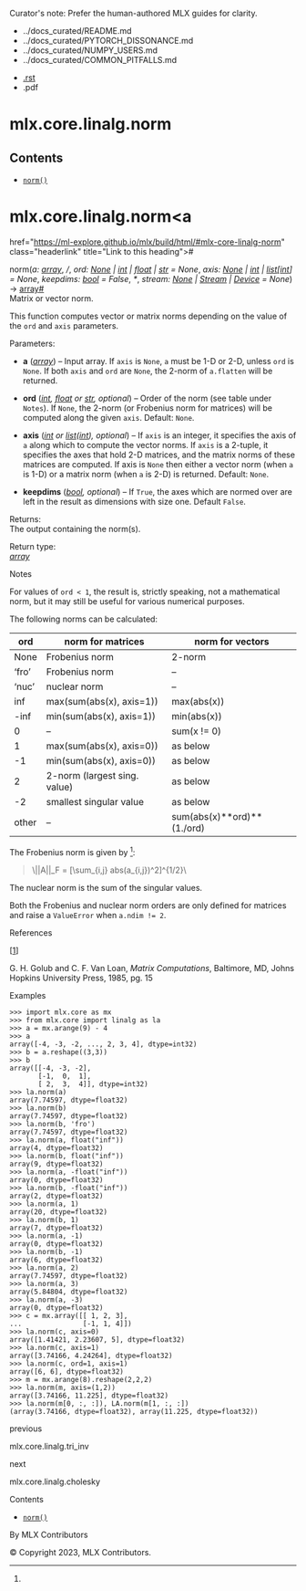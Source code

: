 Curator's note: Prefer the human-authored MLX guides for clarity.
- ../docs_curated/README.md
- ../docs_curated/PYTORCH_DISSONANCE.md
- ../docs_curated/NUMPY_USERS.md
- ../docs_curated/COMMON_PITFALLS.md


<div id="main-content" class="bd-main" role="main">

<div class="sbt-scroll-pixel-helper">

</div>

<div class="bd-content">

<div class="bd-article-container">

<div class="bd-header-article d-print-none">

<div class="header-article-items header-article__inner">

<div class="header-article-items__start">

<div class="header-article-item">

<span class="fa-solid fa-bars"></span>

</div>

</div>

<div class="header-article-items__end">

<div class="header-article-item">

<div class="article-header-buttons">

<a href="https://github.com/ml-explore/mlx"
class="btn btn-sm btn-source-repository-button"
data-bs-placement="bottom" data-bs-toggle="tooltip" target="_blank"
title="Source repository"><span class="btn__icon-container"> <em></em>
</span></a>

<div class="dropdown dropdown-download-buttons">

- <a
  href="https://ml-explore.github.io/mlx/build/html/_sources/python/_autosummary/mlx.core.linalg.norm.rst"
  class="btn btn-sm btn-download-source-button dropdown-item"
  data-bs-placement="left" data-bs-toggle="tooltip" target="_blank"
  title="Download source file"><span class="btn__icon-container">
  <em></em> </span> <span class="btn__text-container">.rst</span></a>
- <span class="btn__icon-container"> </span>
  <span class="btn__text-container">.pdf</span>

</div>

<span class="btn__icon-container"> </span>

<span class="fa-solid fa-list"></span>

</div>

</div>

</div>

</div>

</div>

<div id="jb-print-docs-body" class="onlyprint">

# mlx.core.linalg.norm

<div id="print-main-content">

<div id="jb-print-toc">

<div>

## Contents

</div>

- <a
  href="https://ml-explore.github.io/mlx/build/html/#mlx.core.linalg.norm"
  class="reference internal nav-link"><span class="pre"><code
  class="docutils literal notranslate">norm()</code></span></a>

</div>

</div>

</div>

<div id="searchbox">

</div>

<div id="mlx-core-linalg-norm" class="section">

# mlx.core.linalg.norm<a
href="https://ml-explore.github.io/mlx/build/html/#mlx-core-linalg-norm"
class="headerlink" title="Link to this heading">#</a>

<span class="sig-name descname"><span class="pre">norm</span></span><span class="sig-paren">(</span>*<span class="n"><span class="pre">a</span></span><span class="p"><span class="pre">:</span></span><span class="w"> </span><span class="n"><a
href="https://ml-explore.github.io/mlx/build/html/python/_autosummary/mlx.core.array.html#mlx.core.array"
class="reference internal" title="mlx.core.array"><span
class="pre">array</span></a></span>*, *<span class="o"><span class="pre">/</span></span>*, *<span class="n"><span class="pre">ord</span></span><span class="p"><span class="pre">:</span></span><span class="w"> </span><span class="n"><a href="https://docs.python.org/3/library/constants.html#None"
class="reference external" title="(in Python v3.13)"><span
class="pre">None</span></a><span class="w"> </span><span class="p"><span class="pre">\|</span></span><span class="w"> </span><a href="https://docs.python.org/3/library/functions.html#int"
class="reference external" title="(in Python v3.13)"><span
class="pre">int</span></a><span class="w"> </span><span class="p"><span class="pre">\|</span></span><span class="w"> </span><a href="https://docs.python.org/3/library/functions.html#float"
class="reference external" title="(in Python v3.13)"><span
class="pre">float</span></a><span class="w"> </span><span class="p"><span class="pre">\|</span></span><span class="w"> </span><a href="https://docs.python.org/3/library/stdtypes.html#str"
class="reference external" title="(in Python v3.13)"><span
class="pre">str</span></a></span><span class="w"> </span><span class="o"><span class="pre">=</span></span><span class="w"> </span><span class="default_value"><span class="pre">None</span></span>*, *<span class="n"><span class="pre">axis</span></span><span class="p"><span class="pre">:</span></span><span class="w"> </span><span class="n"><a href="https://docs.python.org/3/library/constants.html#None"
class="reference external" title="(in Python v3.13)"><span
class="pre">None</span></a><span class="w"> </span><span class="p"><span class="pre">\|</span></span><span class="w"> </span><a href="https://docs.python.org/3/library/functions.html#int"
class="reference external" title="(in Python v3.13)"><span
class="pre">int</span></a><span class="w"> </span><span class="p"><span class="pre">\|</span></span><span class="w"> </span><a href="https://docs.python.org/3/library/stdtypes.html#list"
class="reference external" title="(in Python v3.13)"><span
class="pre">list</span></a><span class="p"><span class="pre">\[</span></span><a href="https://docs.python.org/3/library/functions.html#int"
class="reference external" title="(in Python v3.13)"><span
class="pre">int</span></a><span class="p"><span class="pre">\]</span></span></span><span class="w"> </span><span class="o"><span class="pre">=</span></span><span class="w"> </span><span class="default_value"><span class="pre">None</span></span>*, *<span class="n"><span class="pre">keepdims</span></span><span class="p"><span class="pre">:</span></span><span class="w"> </span><span class="n"><a href="https://docs.python.org/3/library/functions.html#bool"
class="reference external" title="(in Python v3.13)"><span
class="pre">bool</span></a></span><span class="w"> </span><span class="o"><span class="pre">=</span></span><span class="w"> </span><span class="default_value"><span class="pre">False</span></span>*, *<span class="o"><span class="pre">\*</span></span>*, *<span class="n"><span class="pre">stream</span></span><span class="p"><span class="pre">:</span></span><span class="w"> </span><span class="n"><a href="https://docs.python.org/3/library/constants.html#None"
class="reference external" title="(in Python v3.13)"><span
class="pre">None</span></a><span class="w"> </span><span class="p"><span class="pre">\|</span></span><span class="w"> </span><a
href="https://ml-explore.github.io/mlx/build/html/python/_autosummary/stream_class.html#mlx.core.Stream"
class="reference internal" title="mlx.core.Stream"><span
class="pre">Stream</span></a><span class="w"> </span><span class="p"><span class="pre">\|</span></span><span class="w"> </span><a
href="https://ml-explore.github.io/mlx/build/html/python/_autosummary/mlx.core.Device.html#mlx.core.Device"
class="reference internal" title="mlx.core.Device"><span
class="pre">Device</span></a></span><span class="w"> </span><span class="o"><span class="pre">=</span></span><span class="w"> </span><span class="default_value"><span class="pre">None</span></span>*<span class="sig-paren">)</span> <span class="sig-return"><span class="sig-return-icon">→</span> <span class="sig-return-typehint"><a
href="https://ml-explore.github.io/mlx/build/html/python/_autosummary/mlx.core.array.html#mlx.core.array"
class="reference internal" title="mlx.core.array"><span
class="pre">array</span></a></span></span><a
href="https://ml-explore.github.io/mlx/build/html/#mlx.core.linalg.norm"
class="headerlink" title="Link to this definition">#</a>  
Matrix or vector norm.

This function computes vector or matrix norms depending on the value of
the <span class="pre">`ord`</span> and <span class="pre">`axis`</span>
parameters.

Parameters<span class="colon">:</span>  
- **a** (<a
  href="https://ml-explore.github.io/mlx/build/html/python/_autosummary/mlx.core.array.html#mlx.core.array"
  class="reference internal" title="mlx.core.array"><em>array</em></a>)
  – Input array. If <span class="pre">`axis`</span> is
  <span class="pre">`None`</span>, <span class="pre">`a`</span> must be
  1-D or 2-D, unless <span class="pre">`ord`</span> is
  <span class="pre">`None`</span>. If both
  <span class="pre">`axis`</span> and <span class="pre">`ord`</span> are
  <span class="pre">`None`</span>, the 2-norm of
  <span class="pre">`a.flatten`</span> will be returned.

- **ord**
  (<a href="https://docs.python.org/3/library/functions.html#int"
  class="reference external" title="(in Python v3.13)"><em>int</em></a>*,*
  <a href="https://docs.python.org/3/library/functions.html#float"
  class="reference external" title="(in Python v3.13)"><em>float</em></a>
  *or* <a href="https://docs.python.org/3/library/stdtypes.html#str"
  class="reference external" title="(in Python v3.13)"><em>str</em></a>*,*
  *optional*) – Order of the norm (see table under
  <span class="pre">`Notes`</span>). If <span class="pre">`None`</span>,
  the 2-norm (or Frobenius norm for matrices) will be computed along the
  given <span class="pre">`axis`</span>. Default:
  <span class="pre">`None`</span>.

- **axis**
  (<a href="https://docs.python.org/3/library/functions.html#int"
  class="reference external" title="(in Python v3.13)"><em>int</em></a>
  *or* <a href="https://docs.python.org/3/library/stdtypes.html#list"
  class="reference external" title="(in Python v3.13)"><em>list</em></a>*(*<a href="https://docs.python.org/3/library/functions.html#int"
  class="reference external" title="(in Python v3.13)"><em>int</em></a>*),*
  *optional*) – If <span class="pre">`axis`</span> is an integer, it
  specifies the axis of <span class="pre">`a`</span> along which to
  compute the vector norms. If <span class="pre">`axis`</span> is a
  2-tuple, it specifies the axes that hold 2-D matrices, and the matrix
  norms of these matrices are computed. If axis is
  <span class="pre">`None`</span> then either a vector norm (when
  <span class="pre">`a`</span> is 1-D) or a matrix norm (when
  <span class="pre">`a`</span> is 2-D) is returned. Default:
  <span class="pre">`None`</span>.

- **keepdims**
  (<a href="https://docs.python.org/3/library/functions.html#bool"
  class="reference external" title="(in Python v3.13)"><em>bool</em></a>*,*
  *optional*) – If <span class="pre">`True`</span>, the axes which are
  normed over are left in the result as dimensions with size one.
  Default <span class="pre">`False`</span>.

Returns<span class="colon">:</span>  
The output containing the norm(s).

Return type<span class="colon">:</span>  
<a
href="https://ml-explore.github.io/mlx/build/html/python/_autosummary/mlx.core.array.html#mlx.core.array"
class="reference internal" title="mlx.core.array"><em>array</em></a>

Notes

For values of
<span class="pre">`ord`</span>` `<span class="pre">`<`</span>` `<span class="pre">`1`</span>,
the result is, strictly speaking, not a mathematical norm, but it may
still be useful for various numerical purposes.

The following norms can be calculated:

<div class="pst-scrollable-table-container">

| ord   | norm for matrices            | norm for vectors               |
|-------|------------------------------|--------------------------------|
| None  | Frobenius norm               | 2-norm                         |
| ‘fro’ | Frobenius norm               | –                              |
| ‘nuc’ | nuclear norm                 | –                              |
| inf   | max(sum(abs(x), axis=1))     | max(abs(x))                    |
| -inf  | min(sum(abs(x), axis=1))     | min(abs(x))                    |
| 0     | –                            | sum(x != 0)                    |
| 1     | max(sum(abs(x), axis=0))     | as below                       |
| -1    | min(sum(abs(x), axis=0))     | as below                       |
| 2     | 2-norm (largest sing. value) | as below                       |
| -2    | smallest singular value      | as below                       |
| other | –                            | sum(abs(x)\*\*ord)\*\*(1./ord) |

</div>

The Frobenius norm is given by [^1]:

> <div>
>
> <span class="math notranslate nohighlight">\\\|\|A\|\|\_F =
> \[\sum\_{i,j} abs(a\_{i,j})^2\]^{1/2}\\</span>
>
> </div>

The nuclear norm is the sum of the singular values.

Both the Frobenius and nuclear norm orders are only defined for matrices
and raise a <span class="pre">`ValueError`</span> when
<span class="pre">`a.ndim`</span>` `<span class="pre">`!=`</span>` `<span class="pre">`2`</span>.

References

<span class="label"><span class="fn-bracket">\[</span><a href="https://ml-explore.github.io/mlx/build/html/#id1"
role="doc-backlink">1</a><span class="fn-bracket">\]</span></span>

G. H. Golub and C. F. Van Loan, *Matrix Computations*, Baltimore, MD,
Johns Hopkins University Press, 1985, pg. 15

Examples

<div class="doctest highlight-default notranslate">

<div class="highlight">

    >>> import mlx.core as mx
    >>> from mlx.core import linalg as la
    >>> a = mx.arange(9) - 4
    >>> a
    array([-4, -3, -2, ..., 2, 3, 4], dtype=int32)
    >>> b = a.reshape((3,3))
    >>> b
    array([[-4, -3, -2],
           [-1,  0,  1],
           [ 2,  3,  4]], dtype=int32)
    >>> la.norm(a)
    array(7.74597, dtype=float32)
    >>> la.norm(b)
    array(7.74597, dtype=float32)
    >>> la.norm(b, 'fro')
    array(7.74597, dtype=float32)
    >>> la.norm(a, float("inf"))
    array(4, dtype=float32)
    >>> la.norm(b, float("inf"))
    array(9, dtype=float32)
    >>> la.norm(a, -float("inf"))
    array(0, dtype=float32)
    >>> la.norm(b, -float("inf"))
    array(2, dtype=float32)
    >>> la.norm(a, 1)
    array(20, dtype=float32)
    >>> la.norm(b, 1)
    array(7, dtype=float32)
    >>> la.norm(a, -1)
    array(0, dtype=float32)
    >>> la.norm(b, -1)
    array(6, dtype=float32)
    >>> la.norm(a, 2)
    array(7.74597, dtype=float32)
    >>> la.norm(a, 3)
    array(5.84804, dtype=float32)
    >>> la.norm(a, -3)
    array(0, dtype=float32)
    >>> c = mx.array([[ 1, 2, 3],
    ...               [-1, 1, 4]])
    >>> la.norm(c, axis=0)
    array([1.41421, 2.23607, 5], dtype=float32)
    >>> la.norm(c, axis=1)
    array([3.74166, 4.24264], dtype=float32)
    >>> la.norm(c, ord=1, axis=1)
    array([6, 6], dtype=float32)
    >>> m = mx.arange(8).reshape(2,2,2)
    >>> la.norm(m, axis=(1,2))
    array([3.74166, 11.225], dtype=float32)
    >>> la.norm(m[0, :, :]), LA.norm(m[1, :, :])
    (array(3.74166, dtype=float32), array(11.225, dtype=float32))

</div>

</div>

</div>

<div class="prev-next-area">

<a
href="https://ml-explore.github.io/mlx/build/html/python/_autosummary/mlx.core.linalg.tri_inv.html"
class="left-prev" title="previous page"><em></em></a>

<div class="prev-next-info">

previous

mlx.core.linalg.tri_inv

</div>

<a
href="https://ml-explore.github.io/mlx/build/html/python/_autosummary/mlx.core.linalg.cholesky.html"
class="right-next" title="next page"></a>

<div class="prev-next-info">

next

mlx.core.linalg.cholesky

</div>

</div>

</div>

<div class="bd-sidebar-secondary bd-toc">

<div class="sidebar-secondary-items sidebar-secondary__inner">

<div class="sidebar-secondary-item">

<div class="page-toc tocsection onthispage">

Contents

</div>

- <a
  href="https://ml-explore.github.io/mlx/build/html/#mlx.core.linalg.norm"
  class="reference internal nav-link"><span class="pre"><code
  class="docutils literal notranslate">norm()</code></span></a>

</div>

</div>

</div>

</div>

<div class="bd-footer-content__inner container">

<div class="footer-item">

By MLX Contributors

</div>

<div class="footer-item">

© Copyright 2023, MLX Contributors.  

</div>

<div class="footer-item">

</div>

<div class="footer-item">

</div>

</div>

</div>

[^1]:
